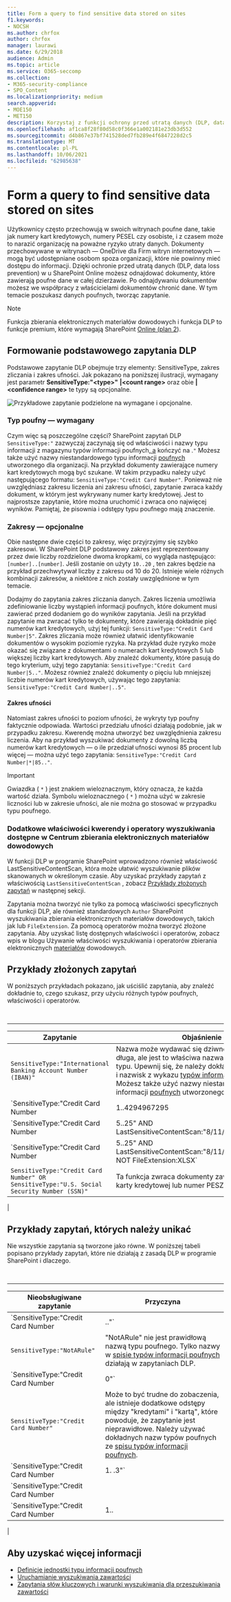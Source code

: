 ```yaml
---
title: Form a query to find sensitive data stored on sites
f1.keywords:
- NOCSH
ms.author: chrfox
author: chrfox
manager: laurawi
ms.date: 6/29/2018
audience: Admin
ms.topic: article
ms.service: O365-seccomp
ms.collection:
- M365-security-compliance
- SPO_Content
ms.localizationpriority: medium
search.appverid:
- MOE150
- MET150
description: Korzystaj z funkcji ochrony przed utratą danych (DLP, data loss prevention) w SharePoint Online, aby odnajdować dokumenty, które zawierają poufne dane w całej dzierżawie.
ms.openlocfilehash: af1ca8f28f80d58c0f366e1a002181e23db3d552
ms.sourcegitcommit: d4b867e37bf741528ded7fb289e4f6847228d2c5
ms.translationtype: MT
ms.contentlocale: pl-PL
ms.lasthandoff: 10/06/2021
ms.locfileid: "62985638"
---
```

# <a name="form-a-query-to-find-sensitive-data-stored-on-sites"></a>Form a query to find sensitive data stored on sites

Użytkownicy często przechowują w swoich witrynach poufne dane, takie jak numery kart kredytowych, numery PESEL czy osobiste, i z czasem może to narazić organizację na poważne ryzyko utraty danych. Dokumenty przechowywane w witrynach — OneDrive dla Firm witryn internetowych — mogą być udostępniane osobom spoza organizacji, które nie powinny mieć dostępu do informacji. Dzięki ochronie przed utratą danych (DLP, data loss prevention) w u SharePoint Online możesz odnajdować dokumenty, które zawierają poufne dane w całej dzierżawie. Po odnajdywaniu dokumentów możesz we współpracy z właścicielami dokumentów chronić dane. W tym temacie poszukasz danych poufnych, tworząc zapytanie.

> [!NOTE]
> Funkcja zbierania elektronicznych materiałów dowodowych i funkcja DLP to funkcje premium, które wymagają SharePoint [Online (plan 2](https://go.microsoft.com/fwlink/?LinkId=510080)).

## <a name="forming-a-basic-dlp-query"></a>Formowanie podstawowego zapytania DLP

Podstawowe zapytanie DLP obejmuje trzy elementy: SensitiveType, zakres zliczania i zakres ufności. Jak pokazano na poniższej ilustracji, wymagany jest parametr **SensitiveType:"\<type\>"** **|\<count range\>** oraz obie **|\<confidence range\>** te typy są opcjonalne.

![Przykładowe zapytanie podzielone na wymagane i opcjonalne.](../media/DLP-query-example-text.png)

### <a name="sensitive-type---required"></a>Typ poufny — wymagany

Czym więc są poszczególne części? SharePoint zapytań DLP `SensitiveType:"` zazwyczaj zaczynają się od właściwości i nazwy typu informacji z magazynu typów informacji poufnych[, a](/Exchange/what-the-sensitive-information-types-in-exchange-look-for-exchange-2013-help) kończyć na .`"` Możesz także użyć nazwy niestandardowego typu informacji [poufnych](create-a-custom-sensitive-information-type.md) utworzonego dla organizacji. Na przykład dokumenty zawierające numery kart kredytowych mogą być szukane. W takim przypadku należy użyć następującego formatu:  `SensitiveType:"Credit Card Number"`. Ponieważ nie uwzględniasz zakresu liczenia ani zakresu ufności, zapytanie zwraca każdy dokument, w którym jest wykrywany numer karty kredytowej. Jest to najprostsze zapytanie, które można uruchomić i zwraca ono najwięcej wyników. Pamiętaj, że pisownia i odstępy typu poufnego mają znaczenie.

### <a name="ranges---optional"></a>Zakresy — opcjonalne

Obie następne dwie części to zakresy, więc przyjrzyjmy się szybko zakresowi. W SharePoint DLP podstawowy zakres jest reprezentowany przez dwie liczby rozdzielone dwoma kropkami, co wygląda następująco: `[number]..[number]`. Jeśli zostanie on użyty  `10..20` , ten zakres będzie na przykład przechwytywał liczby z zakresu od 10 do 20. Istnieje wiele różnych kombinacji zakresów, a niektóre z nich zostały uwzględnione w tym temacie.

Dodajmy do zapytania zakres zliczania danych. Zakres liczenia umożliwia zdefiniowanie liczby wystąpień informacji poufnych, które dokument musi zawierać przed dodaniem go do wyników zapytania. Jeśli na przykład zapytanie ma zwracać tylko te dokumenty, które zawierają dokładnie pięć numerów kart kredytowych, użyj tej funkcji:  `SensitiveType:"Credit Card Number|5"`. Zakres zliczania może również ułatwić identyfikowanie dokumentów o wysokim poziomie ryzyka. Na przykład duże ryzyko może okazać się związane z dokumentami o numerach kart kredytowych 5 lub większej liczby kart kredytowych. Aby znaleźć dokumenty, które pasują do tego kryterium, użyj tego zapytania:  `SensitiveType:"Credit Card Number|5.."`. Możesz również znaleźć dokumenty o pięciu lub mniejszej liczbie numerów kart kredytowych, używając tego zapytania:  `SensitiveType:"Credit Card Number|..5"`.

#### <a name="confidence-range"></a>Zakres ufności

Natomiast zakres ufności to poziom ufności, że wykryty typ poufny faktycznie odpowiada. Wartości przedziału ufności działają podobnie, jak w przypadku zakresu. Kwerendę można utworzyć bez uwzględnienia zakresu liczenia. Aby na przykład wyszukiwać dokumenty z dowolną liczbą numerów kart kredytowych — o ile przedział ufności wynosi 85 procent lub więcej — można użyć tego zapytania:  `SensitiveType:"Credit Card Number|*|85.."`.

> [!IMPORTANT]
> Gwiazdka ( `*` ) jest znakiem wieloznacznym, który oznacza, że każda wartość działa. Symbolu wieloznacznego ( `*` ) można użyć w zakresie liczności lub w zakresie ufności, ale nie można go stosować w przypadku typu poufnego.

### <a name="additional-query-properties-and-search-operators-available-in-the-ediscovery-center"></a>Dodatkowe właściwości kwerendy i operatory wyszukiwania dostępne w Centrum zbierania elektronicznych materiałów dowodowych

W funkcji DLP w programie SharePoint wprowadzono również właściwość LastSensitiveContentScan, która może ułatwić wyszukiwanie plików skanowanych w określonym czasie. Aby uzyskać przykłady zapytań z właściwością  `LastSensitiveContentScan` , zobacz [Przykłady złożonych zapytań](#examples-of-complex-queries) w następnej sekcji.

Zapytania można tworzyć nie tylko za pomocą właściwości specyficznych dla funkcji DLP, ale również standardowych `Author` SharePoint wyszukiwania zbierania elektronicznych materiałów dowodowych, takich jak lub `FileExtension`. Za pomocą operatorów można tworzyć złożone zapytania. Aby uzyskać listę dostępnych właściwości i operatorów, zobacz wpis w blogu Używanie właściwości wyszukiwania i operatorów zbierania elektronicznych [materiałów](/archive/blogs/quentin/using-search-properties-and-operators-with-ediscovery) dowodowych.

## <a name="examples-of-complex-queries"></a>Przykłady złożonych zapytań

W poniższych przykładach pokazano, jak uściślić zapytania, aby znaleźć dokładnie to, czego szukasz, przy użyciu różnych typów poufnych, właściwości i operatorów.

<br>

****

|Zapytanie|Objaśnienie|
|---|---|
|`SensitiveType:"International Banking Account Number (IBAN)"`|Nazwa może wydawać się dziwne, ponieważ jest tak długa, ale jest to właściwa nazwa dla tego poufnego typu. Upewnij się, że należy dokładnie używać imion i nazwisk z wykazu [typów informacji poufnych](/Exchange/what-the-sensitive-information-types-in-exchange-look-for-exchange-2013-help). Możesz także użyć nazwy niestandardowego typu informacji [poufnych](create-a-custom-sensitive-information-type.md) utworzonego dla organizacji.|
|`SensitiveType:"Credit Card Number|1..4294967295|1..100"`|W ten sposób są zwracane dokumenty z co najmniej jednym dopasowaniem do typu poufnego "Numer karty kredytowej". Wartości dla każdego zakresu to odpowiednie wartości minimalne i maksymalne. Prostszy sposób na napisanie tego zapytania  `SensitiveType:"Credit Card Number"`to , ale gdzie w tym jest ciekawie?|
|`SensitiveType:"Credit Card Number|5..25" AND LastSensitiveContentScan:"8/11/2018..8/13/2018"`|W ten sposób można zwracać dokumenty z numerami kart kredytowych od 5 do 25, które były skanowane od 11 sierpnia 2018 r. do 13 sierpnia 2018 r.|
|`SensitiveType:"Credit Card Number|5..25" AND LastSensitiveContentScan:"8/11/2018..8/13/2018" NOT FileExtension:XLSX`|W ten sposób można zwracać dokumenty z numerami kart kredytowych od 5 do 25, które były skanowane od 11 sierpnia 2018 r. do 13 sierpnia 2018 r. Pliki z rozszerzeniem XLSX nie są uwzględniane w wynikach zapytania.  `FileExtension` jest jedną z wielu właściwości, które można uwzględnić w zapytaniu. Aby uzyskać więcej informacji, zobacz [Używanie właściwości wyszukiwania i operatorów zbierania elektronicznych materiałów dowodowych](/archive/blogs/quentin/using-search-properties-and-operators-with-ediscovery).|
|`SensitiveType:"Credit Card Number" OR SensitiveType:"U.S. Social Security Number (SSN)"`|Ta funkcja zwraca dokumenty zawierające numer karty kredytowej lub numer PESZ.|
|

## <a name="examples-of-queries-to-avoid"></a>Przykłady zapytań, których należy unikać

Nie wszystkie zapytania są tworzone jako równe. W poniższej tabeli popisano przykłady zapytań, które nie działają z zasadą DLP w programie SharePoint i dlaczego.

<br>

****

|Nieobsługiwane zapytanie|Przyczyna|
|---|---|
|`SensitiveType:"Credit Card Number|.."`|Musisz dodać co najmniej jedną liczbę.|
|`SensitiveType:"NotARule"`|"NotARule" nie jest prawidłową nazwą typu poufnego. Tylko nazwy w [spisie typów informacji poufnych](/Exchange/what-the-sensitive-information-types-in-exchange-look-for-exchange-2013-help) działają w zapytaniach DLP.|
|`SensitiveType:"Credit Card Number|0"`|Zero nie jest prawidłowe jako wartość minimalna ani wartość maksymalna w zakresie.|
|`SensitiveType:"Credit Card Number"`|Może to być trudne do zobaczenia, ale istnieje dodatkowe odstępy między "kredytami" i "kartą", które powoduje, że zapytanie jest nieprawidłowe. Należy używać dokładnych nazw typów poufnych ze [spisu typów informacji poufnych](/Exchange/what-the-sensitive-information-types-in-exchange-look-for-exchange-2013-help).|
|`SensitiveType:"Credit Card Number|1. .3"`|Części dwue okresowej nie należy rozdzielać spacją.|
|`SensitiveType:"Credit Card Number| |1..|80.."`|Jest zbyt wiele ograniczników potoków (\|). Zamiast tego wykonaj następujące czynności w tym formacie: `SensitiveType: "Credit Card Number|1..|80.."`|
|`SensitiveType:"Credit Card Number|1..|80..101"`|Ponieważ wartości ufności reprezentują wartość procentową, nie mogą przekraczać 100. Zamiast tego wybierz liczbę z od 1 do 100.|
|

## <a name="for-more-information"></a>Aby uzyskać więcej informacji

- [Definicje jednostki typu informacji poufnych](sensitive-information-type-entity-definitions.md)
- [Uruchamianie wyszukiwania zawartości](content-search.md)
- [Zapytania słów kluczowych i warunki wyszukiwania dla przeszukiwania zawartości](keyword-queries-and-search-conditions.md)
